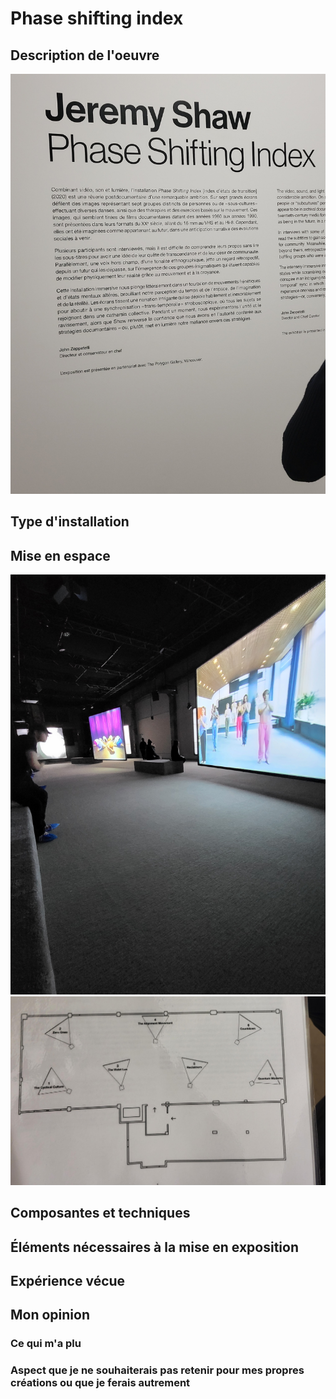 # Phase shifting index


## Description de l'oeuvre

![photo](20240202_142609.jpg)
## Type d'installation

## Mise en espace

![photo](20240202_145423.jpg)
![photo](MicrosoftTeams-image.png)
## Composantes et techniques

## Éléments nécessaires à la mise en exposition

##  Expérience vécue

## Mon opinion
### Ce qui m'a plu

###  Aspect que je ne souhaiterais pas retenir pour mes propres créations ou que je ferais autrement
